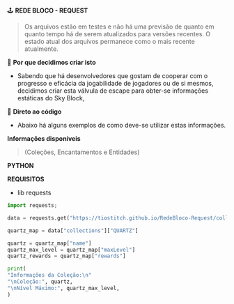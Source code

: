 🕹 **REDE BLOCO - REQUEST**
> Os arquivos estão em testes e não há uma previsão de quanto em quanto tempo há de serem atualizados para versões recentes.
> O estado atual dos arquivos permanece como o mais recente atualmente.

🔩 **Por que decidimos criar isto**
- Sabendo que há desenvolvedores que gostam de cooperar com o progresso e eficácia da jogabilidade de jogadores ou de si mesmos, decidimos criar esta válvula de escape para obter-se informações estáticas do Sky Block,


🧪 **Direto ao código**
- Abaixo há alguns exemplos de como deve-se utilizar estas informações.

**Informações disponíveis**
> (Coleções, Encantamentos e Entidades)

**PYTHON**

  **REQUISITOS**
  - lib requests

```python
import requests;

data = requests.get("https://tiostitch.github.io/RedeBloco-Request/collections.json").json();

quartz_map = data["collections"]["QUARTZ"]

quartz = quartz_map["name"]
quartz_max_level = quartz_map["maxLevel"]
quartz_rewards = quartz_map["rewards"]

print(
"Informações da Coleção:\n"
"\nColeção:", quartz,
"\nNível Máximo:", quartz_max_level,
)
```
